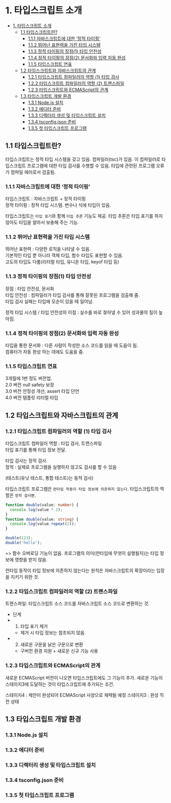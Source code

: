 # 1. 타입스크립트 소개

- [1. 타입스크립트 소개](#1-타입스크립트-소개)
  - [1.1 타입스크립트란?](#11-타입스크립트란)
    - [1.1.1 자바스크립트에 대한 ‘정적 타이핑’](#111-자바스크립트에-대한-정적-타이핑)
    - [1.1.2 뛰어난 표현력을 가진 타입 시스템](#112-뛰어난-표현력을-가진-타입-시스템)
    - [1.1.3 정적 타이핑의 장점(1) 타입 안전성](#113-정적-타이핑의-장점1-타입-안전성)
    - [1.1.4 정적 타이핑의 장점(2) 문서화와 입력 자동 완성](#114-정적-타이핑의-장점2-문서화와-입력-자동-완성)
    - [1.1.5 타입스크립트 연표](#115-타입스크립트-연표)
  - [1.2 타입스크립트와 자바스크립트의 관계](#12-타입스크립트와-자바스크립트의-관계)
    - [1.2.1 타입스크립트 컴파일러의 역할 (1) 타입 검사](#121-타입스크립트-컴파일러의-역할-1-타입-검사)
    - [1.2.2 타입스크립트 컴파일러의 역할 (2) 트랜스파일](#122-타입스크립트-컴파일러의-역할-2-트랜스파일)
    - [1.2.3 타입스크립트와 ECMAScript의 관계](#123-타입스크립트와-ecmascript의-관계)
  - [1.3 타입스크립트 개발 환경](#13-타입스크립트-개발-환경)
    - [1.3.1 Node.js 설치](#131-nodejs-설치)
    - [1.3.2 에디터 준비](#132-에디터-준비)
    - [1.3.3 디렉터리 생성 및 타입스크립트 설치](#133-디렉터리-생성-및-타입스크립트-설치)
    - [1.3.4 tsconfig.json 준비](#134-tsconfigjson-준비)
    - [1.3.5 첫 타입스크립트 프로그램](#135-첫-타입스크립트-프로그램)

## 1.1 타입스크립트란?

타입스크립트는 정적 타입 시스템을 갖고 있음. 컴파일러(tsc)가 있음. 이 컴파일러로 타입스크립트 프로그램에 대한 타입 검사를 수행할 수 있음. 타입에 관련된 프로그램 오류가 컴파일 에러로서 검출됨.

### 1.1.1 자바스크립트에 대한 ‘정적 타이핑’

타입스크립트 : 자바스크립트 + 정적 타이핑  
정적 타이핑 : 정적 타입 시스템. 변수나 식에 타입이 있음.

타입스크립트는 `타입 표기`와 함께 `타입 추론` 기능도 제공. 타입 추론은 타입 표기를 하지 않아도 타입을 알아서 보충해 주는 기능.

### 1.1.2 뛰어난 표현력을 가진 타입 시스템

뛰어난 표현력 : 다양한 로직을 나타낼 수 있음.  
기본적인 타입 뿐 아니라 객체 타입, 함수 타입도 표현할 수 있음.  
고도의 타입도 다룸(리터럴 타입, 유니온 타입, keyof 타입 등)

### 1.1.3 정적 타이핑의 장점(1) 타입 안전성

장점 : 타입 안전성, 문서화  
타입 안전성 : 컴파일러가 타입 검사를 통해 잘못된 프로그램을 검출해 줌.  
타입 검사 실패는 타입에 모순이 있을 때 일어남.

정적 타입 시스템 / 타입 안전성의 이점 : 실수를 바로 찾아낼 수 있어 성과물의 질이 높아짐.

### 1.1.4 정적 타이핑의 장점(2) 문서화와 입력 자동 완성

타입을 통한 문서화 : 다른 사람이 작성한 소스 코드를 읽을 때 도움이 됨.  
컴퓨터가 자동 완성 하는 데에도 도움을 줌.

### 1.1.5 타입스크립트 연표

3개월에 1번 정도 버전업.  
2.0 버전 null safety 보장  
3.0 버전 안정성 개선, assert 타입 단언  
4.0 버전 템플릿 리터럴 타입

## 1.2 타입스크립트와 자바스크립트의 관계

### 1.2.1 타입스크립트 컴파일러의 역할 (1) 타입 검사

타입스크립트 컴파일러 역할 : 타입 검사, 트랜스파일  
타입 표기를 통해 타입 정보 전달.

타입 검사는 정적 검사.  
정적 : 실제로 프로그램을 실행하지 않고도 검사를 할 수 있음

(테스트(유닛 테스트, 통합 테스트)는 동적 검사)

타입스크립트 프로그램은 `런타임 작동이 타입 정보에 의존하지 않는다`.
타입스크립트의 역할은 `정적 검사뿐`.

```ts
function double(value: number) {
  console.log(value * 2);
}
function double(value: string) {
  console.log(value.repeat(2));
}

double(123);
double('hello');
```

=> 함수 오버로딩 기능이 없음. 프로그램의 의미(런타임에 무엇이 실행될지)는 타입 정보에 영향을 받지 않음.

런타임 동작이 타입 정보에 의존하지 않는다는 원칙은 자바스크립트의 확장이라는 입장을 지키기 위한 것.

### 1.2.2 타입스크립트 컴파일러의 역할 (2) 트랜스파일

트랜스파일: 타입스크립트 소스 코드를 자바스크립트 소스 코드로 변환하는 것.

- 단계
- 1. 타입 표기 제거
  - 제거 시 타입 정보는 참조되지 않음.
- 2. 새로운 구문을 낡은 구문으로 변환
  - 구버전 환경 지원 + 새로운 신규 기능 사용

### 1.2.3 타입스크립트와 ECMAScript의 관계

새로운 ECMAScript 버전이 나오면 타입스크립트에도 그 기능이 추가. 새로운 기능이 스테이지3에 도달하는 것이 타입스크립트에 추가되는 조건.

스테이지4 : 제안이 완성되어 ECMAScript 사양으로 채택될 예정
스테이지3 : 완성 직전 상태

## 1.3 타입스크립트 개발 환경

### 1.3.1 Node.js 설치

### 1.3.2 에디터 준비

### 1.3.3 디렉터리 생성 및 타입스크립트 설치

### 1.3.4 tsconfig.json 준비

### 1.3.5 첫 타입스크립트 프로그램
